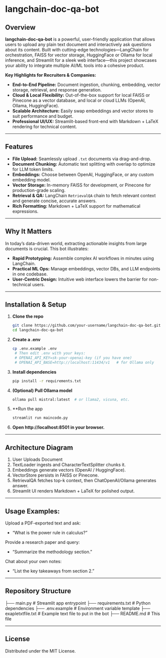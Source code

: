 # langchain-doc-qa-bot


## Overview

**langchain-doc-qa-bot** is a powerful, user-friendly application that allows users to upload any plain text document and interactively ask questions about its content. Built with cutting-edge technologies—LangChain for orchestration, FAISS for vector storage, HuggingFace or Ollama for local inference, and Streamlit for a sleek web interface—this project showcases your ability to integrate multiple AI/ML tools into a cohesive product.

**Key Highlights for Recruiters & Companies:**
- **End-to-End Pipeline:** Document ingestion, chunking, embedding, vector storage, retrieval, and response generation.  
- **Cloud & Local Flexibility:** Out-of-the-box support for local FAISS or Pinecone as a vector database, and local or cloud LLMs (OpenAI, Ollama, HuggingFace).  
- **Scalable Architecture:** Easily swap embeddings and vector stores to suit performance and budget.  
- **Professional UI/UX:** Streamlit-based front-end with Markdown + LaTeX rendering for technical content.

---

## Features

- **File Upload:** Seamlessly upload `.txt` documents via drag-and-drop.  
- **Document Chunking:** Automatic text splitting with overlap to optimize for LLM token limits.  
- **Embeddings:** Choose between OpenAI, HuggingFace, or any custom embedding model.  
- **Vector Storage:** In-memory FAISS for development, or Pinecone for production-grade scaling.  
- **Retrieval & QA:** LangChain `RetrievalQA` chain to fetch relevant context and generate concise, accurate answers.  
- **Rich Formatting:** Markdown + LaTeX support for mathematical expressions.

---

## Why It Matters

In today’s data-driven world, extracting actionable insights from large documents is crucial. This bot illustrates:

- **Rapid Prototyping:** Assemble complex AI workflows in minutes using LangChain.  
- **Practical ML Ops:** Manage embeddings, vector DBs, and LLM endpoints in one codebase.  
- **User-Centric Design:** Intuitive web interface lowers the barrier for non-technical users.

---

## Installation & Setup

1. **Clone the repo**  
   ```bash
   git clone https://github.com/your-username/langchain-doc-qa-bot.git
   cd langchain-doc-qa-bot
2. **Create a .env**
   ```bash
   cp .env.example .env
    # Then edit .env with your keys:
    # OPENAI_API_KEY=sk-your-openai-key (if you have one)
    # OPENAI_API_BASE=http://localhost:11434/v1   # for Ollama only
3. **Install dependencies**
   ```bash
   pip install -r requirements.txt
4. **(Optional) Pull Ollama model**
   ```bash
   ollama pull mistral:latest  # or llama2, vicuna, etc.
5. **Run the app
   ```bash
   streamlit run maincode.py
6. **Open http://localhost:8501 in your browser.**

---

## Architecture Diagram

1. User Uploads Document
2. TextLoader ingests and CharacterTextSplitter chunks it.
3. Embeddings generate vectors (OpenAI / HuggingFace).
4. VectorStore persists in FAISS or Pinecone.
5. RetrievalQA fetches top-k context, then ChatOpenAI/Ollama generates answer.
6. Streamlit UI renders Markdown + LaTeX for polished output.

___

## Usage Examples:

Upload a PDF-exported text and ask:
- “What is the power rule in calculus?”

Provide a research paper and query:
- “Summarize the methodology section.”

Chat about your own notes:
- “List the key takeaways from section 2.”

___

## Repository Structure

├── main.py              # Streamlit app entrypoint
├── requirements.txt     # Python dependencies
├── .env.example         # Environment variable template
├── exapletxtfile.txt    # Example text file to put in the bot
├── README.md            # This file

___

## License

Distributed under the MIT License.


